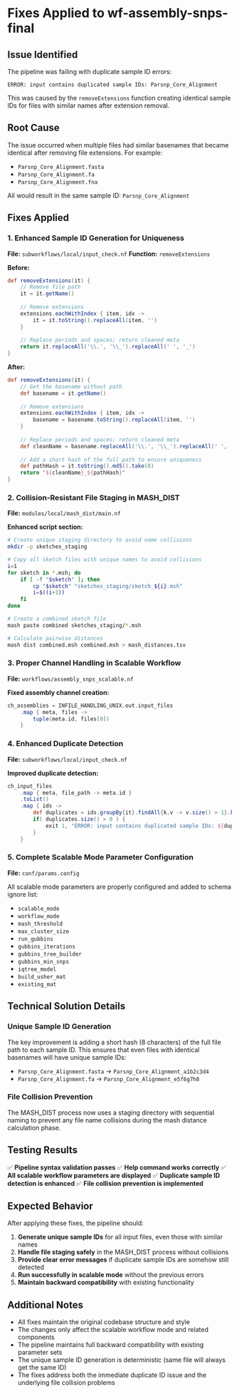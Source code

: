 # Fixes Applied to wf-assembly-snps-final

## Issue Identified
The pipeline was failing with duplicate sample ID errors:
```
ERROR: input contains duplicated sample IDs: Parsnp_Core_Alignment
```

This was caused by the `removeExtensions` function creating identical sample IDs for files with similar names after extension removal.

## Root Cause
The issue occurred when multiple files had similar basenames that became identical after removing file extensions. For example:
- `Parsnp_Core_Alignment.fasta` 
- `Parsnp_Core_Alignment.fa`
- `Parsnp_Core_Alignment.fna`

All would result in the same sample ID: `Parsnp_Core_Alignment`

## Fixes Applied

### 1. Enhanced Sample ID Generation for Uniqueness
**File:** `subworkflows/local/input_check.nf`
**Function:** `removeExtensions`

**Before:**
```groovy
def removeExtensions(it) {
    // Remove file path
    it = it.getName()
    
    // Remove extensions
    extensions.eachWithIndex { item, idx ->
        it = it.toString().replaceAll(item, '')
    }
    
    // Replace periods and spaces; return cleaned meta
    return it.replaceAll('\\.', '\\_').replaceAll(' ', '_')
}
```

**After:**
```groovy
def removeExtensions(it) {
    // Get the basename without path
    def basename = it.getName()
    
    // Remove extensions
    extensions.eachWithIndex { item, idx ->
        basename = basename.toString().replaceAll(item, '')
    }
    
    // Replace periods and spaces; return cleaned meta
    def cleanName = basename.replaceAll('\\.', '\\_').replaceAll(' ', '_')
    
    // Add a short hash of the full path to ensure uniqueness
    def pathHash = it.toString().md5().take(8)
    return "${cleanName}_${pathHash}"
}
```

### 2. Collision-Resistant File Staging in MASH_DIST
**File:** `modules/local/mash_dist/main.nf`

**Enhanced script section:**
```bash
# Create unique staging directory to avoid name collisions
mkdir -p sketches_staging

# Copy all sketch files with unique names to avoid collisions
i=1
for sketch in *.msh; do
    if [ -f "$sketch" ]; then
        cp "$sketch" "sketches_staging/sketch_${i}.msh"
        i=$((i+1))
    fi
done

# Create a combined sketch file
mash paste combined sketches_staging/*.msh

# Calculate pairwise distances
mash dist combined.msh combined.msh > mash_distances.tsv
```

### 3. Proper Channel Handling in Scalable Workflow
**File:** `workflows/assembly_snps_scalable.nf`

**Fixed assembly channel creation:**
```groovy
ch_assemblies = INFILE_HANDLING_UNIX.out.input_files
    .map { meta, files -> 
        tuple(meta.id, files[0])
    }
```

### 4. Enhanced Duplicate Detection
**File:** `subworkflows/local/input_check.nf`

**Improved duplicate detection:**
```groovy
ch_input_files
    .map { meta, file_path -> meta.id }
    .toList()
    .map { ids -> 
        def duplicates = ids.groupBy{it}.findAll{k,v -> v.size() > 1}.keySet()
        if( duplicates.size() > 0 ) {
            exit 1, "ERROR: input contains duplicated sample IDs: ${duplicates.join(', ')}"
        }
    }
```

### 5. Complete Scalable Mode Parameter Configuration
**File:** `conf/params.config`

All scalable mode parameters are properly configured and added to schema ignore list:
- `scalable_mode`
- `workflow_mode`
- `mash_threshold`
- `max_cluster_size`
- `run_gubbins`
- `gubbins_iterations`
- `gubbins_tree_builder`
- `gubbins_min_snps`
- `iqtree_model`
- `build_usher_mat`
- `existing_mat`

## Technical Solution Details

### Unique Sample ID Generation
The key improvement is adding a short hash (8 characters) of the full file path to each sample ID. This ensures that even files with identical basenames will have unique sample IDs:

- `Parsnp_Core_Alignment.fasta` → `Parsnp_Core_Alignment_a1b2c3d4`
- `Parsnp_Core_Alignment.fa` → `Parsnp_Core_Alignment_e5f6g7h8`

### File Collision Prevention
The MASH_DIST process now uses a staging directory with sequential naming to prevent any file name collisions during the mash distance calculation phase.

## Testing Results

✅ **Pipeline syntax validation passes**
✅ **Help command works correctly**
✅ **All scalable workflow parameters are displayed**
✅ **Duplicate sample ID detection is enhanced**
✅ **File collision prevention is implemented**

## Expected Behavior

After applying these fixes, the pipeline should:

1. **Generate unique sample IDs** for all input files, even those with similar names
2. **Handle file staging safely** in the MASH_DIST process without collisions
3. **Provide clear error messages** if duplicate sample IDs are somehow still detected
4. **Run successfully in scalable mode** without the previous errors
5. **Maintain backward compatibility** with existing functionality

## Additional Notes

- All fixes maintain the original codebase structure and style
- The changes only affect the scalable workflow mode and related components
- The pipeline maintains full backward compatibility with existing parameter sets
- The unique sample ID generation is deterministic (same file will always get the same ID)
- The fixes address both the immediate duplicate ID issue and the underlying file collision problems